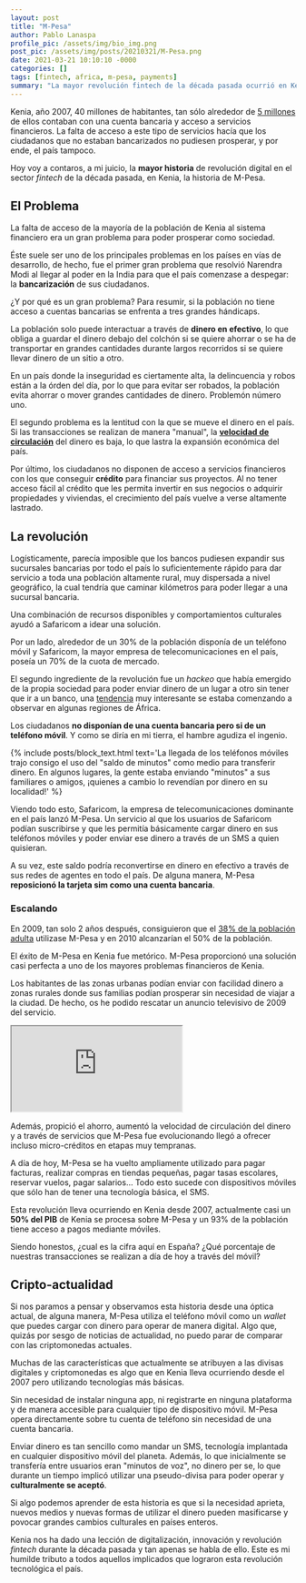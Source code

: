 ```yaml
---
layout: post
title: "M-Pesa"
author: Pablo Lanaspa
profile_pic: /assets/img/bio_img.png
post_pic: /assets/img/posts/20210321/M-Pesa.png
date: 2021-03-21 10:10:10 -0000
categories: []
tags: [fintech, africa, m-pesa, payments]
summary: "La mayor revolución fintech de la década pasada ocurrió en Kenia."
---
```


Kenia, año 2007, 40 millones de habitantes, tan sólo alrededor de [5 millones](http://www.enlightenmenteconomics.com/blog/index.php/2012/04/the-amazing-mpesa-story/) de ellos contaban con una cuenta bancaria y acceso a servicios financieros. La falta de acceso a este tipo de servicios hacía que los ciudadanos que no estaban bancarizados no pudiesen prosperar, y por ende, el país tampoco.

Hoy voy a contaros, a mi juicio, la **mayor historia** de revolución digital en el sector *fintech* de la década pasada, en Kenia, la historia de M-Pesa.

## El Problema

La falta de acceso de la mayoría de la población de Kenia al sistema financiero era un gran problema para poder prosperar como sociedad.

Éste suele ser uno de los principales problemas en los países en vías de desarrollo, de hecho, fue el primer gran problema que resolvió Narendra Modi al llegar al poder en la India para que el país comenzase a despegar: la **bancarización** de sus ciudadanos.

¿Y por qué es un gran problema? Para resumir, si la población no tiene acceso a cuentas bancarias se enfrenta a tres grandes hándicaps.

La población solo puede interactuar a través de **dinero en efectivo**, lo que obliga a guardar el dinero debajo del colchón si se quiere ahorrar o se ha de transportar en grandes cantidades durante largos recorridos si se quiere llevar dinero de un sitio a otro.

En un país donde la inseguridad es ciertamente alta, la delincuencia y robos están a la órden del día, por lo que para evitar ser robados, la población evita ahorrar o mover grandes cantidades de dinero. Problemón número uno.

El segundo problema es la lentitud con la que se mueve el dinero en el país. Si las transacciones se realizan de manera "manual", la **[velocidad de circulación](https://es.wikipedia.org/wiki/Velocidad_de_circulación_del_dinero)** del dinero es baja, lo que lastra la expansión económica del país. 

Por último, los ciudadanos no disponen de acceso a servicios financieros con los que conseguir **crédito** para financiar sus proyectos. Al no tener acceso fácil al crédito que les permita invertir en sus negocios o adquirir propiedades y viviendas, el crecimiento del país vuelve a verse altamente lastrado.

## La revolución

Logísticamente, parecía imposible que los bancos pudiesen expandir sus sucursales bancarias por todo el país lo suficientemente rápido para dar servicio a toda una población altamente rural, muy dispersada a nivel geográfico, la cual tendría que caminar kilómetros para poder llegar a una sucursal bancaria.

Una combinación de recursos disponibles y comportamientos culturales ayudó a Safaricom a idear una solución.

Por un lado, alrededor de un 30% de la población disponía de un teléfono móvil y Safaricom, la mayor empresa de telecomunicaciones en el país, poseía un 70% de la cuota de mercado.

El segundo ingrediente de la revolución fue un *hackeo* que había emergido de la propia sociedad para poder enviar dinero de un lugar a otro sin tener que ir a un banco, una [tendencia](https://www.researchgate.net/publication/338555656_THE_M-PESA_SUCCESS_STORY_GOES_INTERNATIONAL?enrichId=rgreq-833ad4b6cf00671f8e4482c755687a3b-XXX&enrichSource=Y292ZXJQYWdlOzMzODU1NTY1NjtBUzo4NDcyNjI5OTMzNTg4NDhAMTU3OTAxNDY0NzAxNQ==&el=1_x_3&_esc=publicationCoverPdf) muy interesante se estaba comenzando a observar en algunas regiones de África.

Los ciudadanos **no disponían de una cuenta bancaria pero si de un teléfono móvil**. Y como se diría en mi tierra, el hambre agudiza el ingenio.

{% include posts/block_text.html text='La llegada de los teléfonos móviles trajo consigo el uso del "saldo de minutos" como medio para transferir dinero. En algunos lugares, la gente estaba enviando "minutos" a sus familiares o amigos, ¡quienes a cambio lo revendían por dinero en su localidad!' %}

Viendo todo esto, Safaricom, la empresa de telecomunicaciones dominante en el país lanzó M-Pesa. Un servicio al que los usuarios de Safaricom podían suscribirse y que les permitía básicamente cargar dinero en sus teléfonos móviles y poder enviar ese dinero a través de un SMS a quien quisieran.

A su vez, este saldo podría reconvertirse en dinero en efectivo a través de sus redes de agentes en todo el país. De alguna manera, M-Pesa **reposicionó la tarjeta sim como una cuenta bancaria**.


### Escalando

En 2009, tan solo 2 años después, consiguieron que el [38% de la población adulta](http://www.fsassessment.umd.edu/publications/effects-mpesa-kenya.html) utilizase M-Pesa y en 2010 alcanzarían el 50% de la población.

El éxito de M-Pesa en Kenia fue metórico. M-Pesa proporcionó una solución casi perfecta a uno de los mayores problemas financieros de Kenia.

Los habitantes de las zonas urbanas podían enviar con facilidad dinero a zonas rurales donde sus familias podían prosperar sin necesidad de viajar a la ciudad. De hecho, os he podido rescatar un anuncio televisivo de 2009 del servicio.

<div class="embed-responsive embed-responsive-16by9" style="margin-bottom: 15px">
  <iframe class="embed-responsive-item" src="https://www.youtube-nocookie.com/embed/nEZ30K5dBWU" allow="accelerometer; autoplay; clipboard-write; encrypted-media; gyroscope; picture-in-picture" allowfullscreen></iframe>
</div>


Además, propició el ahorro, aumentó la velocidad de circulación del dinero y a través de servicios que M-Pesa fue evolucionando llegó a ofrecer incluso micro-créditos en etapas muy tempranas.

A día de hoy, M-Pesa se ha vuelto ampliamente utilizado para pagar facturas, realizar compras en tiendas pequeñas, pagar tasas escolares, reservar vuelos, pagar salarios... Todo esto sucede con dispositivos móviles que sólo han de tener una tecnología básica, el SMS.

Esta revolución lleva ocurriendo en Kenia desde 2007, actualmente casi un **50% del PIB** de Kenia se procesa sobre M-Pesa y un 93% de la población tiene acceso a pagos mediante móviles.

Siendo honestos, ¿cual es la cifra aquí en España? ¿Qué porcentaje de nuestras transacciones se realizan a día de hoy a través del móvil?


## Cripto-actualidad

Si nos paramos a pensar y observamos esta historia desde una óptica actual, de alguna manera, M-Pesa utiliza el teléfono móvil como un *wallet* que puedes cargar con dinero para operar de manera digital. Algo que, quizás por sesgo de noticias de actualidad, no puedo parar de comparar con las criptomonedas actuales.

Muchas de las características que actualmente se atribuyen a las divisas digitales y criptomonedas es algo que en Kenia lleva ocurriendo desde el 2007 pero utilizando tecnologías más básicas.

Sin necesidad de instalar ninguna app, ni registrarte en ninguna plataforma y de manera accesible para cualquier tipo de dispositivo móvil. M-Pesa opera directamente sobre tu cuenta de teléfono sin necesidad de una cuenta bancaria.

Enviar dinero es tan sencillo como mandar un SMS, tecnología implantada en cualquier dispositivo móvil del planeta. Además, lo que inicialmente se transfería entre usuarios eran "minutos de voz", no dinero per se, lo que durante un tiempo implicó utilizar una pseudo-divisa para poder operar y **culturalmente se aceptó**.

Si algo podemos aprender de esta historia es que si la necesidad aprieta, nuevos medios y nuevas formas de utilizar el dinero pueden masificarse y povocar grandes cambios culturales en países enteros.

Kenia nos ha dado una lección de digitalización, innovación y revolución *fintech* durante la década pasada y tan apenas se habla de ello. Este es mi humilde tributo a todos aquellos implicados que lograron esta revolución tecnológica el país.
